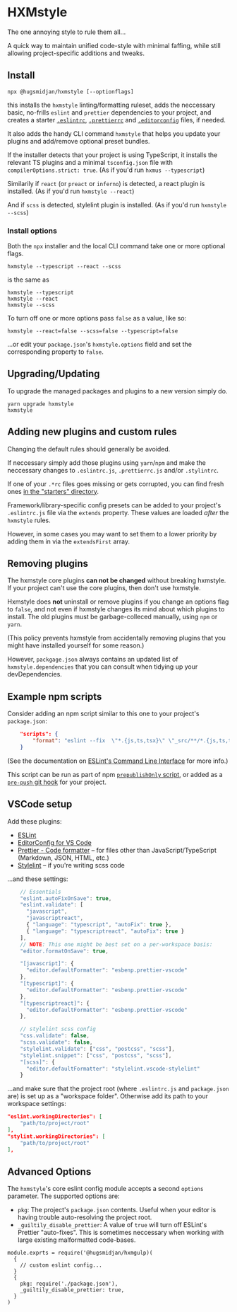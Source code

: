 # HXMstyle

The one annoying style to rule them all...

A quick way to maintain unified code-style with minimal faffing, while still
allowing project-specific additions and tweaks.

## Install

```
npx @hugsmidjan/hxmstyle [--optionflags]
```

this installs the `hxmstyle` linting/formatting ruleset, adds the neccessary
basic, no-frills `eslint` and `prettier` dependencies to your project, and
creates a starter [`.eslintrc`](starters/eslintrc.js),
[`.prettierrc`](starters/prettierrc.js) and
[`.editorconfig`](starters/editorconfig.cfg) files, if needed.

It also adds the handy CLI command `hxmstyle` that helps you update your
plugins and add/remove optional preset bundles.

If the installer detects that your project is using TypeScript, it installs
the relevant TS plugins and a minimal `tsconfig.json` file with
`compilerOptions.strict: true`. (As if you'd run `hxmus --typescript`)

Similarily if `react` (or `preact` or `inferno`) is detected, a react plugin
is installed. (As if you'd run `hxmstyle --react`)

And if `scss` is detected, stylelint plugin is installed. (As if you'd run
`hxmstyle --scss`)

### Install options

Both the `npx` installer and the local CLI command take one or more optional
flags.

```
hxmstyle --typescript --react --scss
```

is the same as

```
hxmstyle --typescript
hxmstyle --react
hxmstyle --scss
```

To turn off one or more options pass `false` as a value, like so:

```
hxmstyle --react=false --scss=false --typescript=false
```

...or edit your `package.json`'s `hxmstyle.options` field and set the
corresponding property to `false`.

## Upgrading/Updating

To upgrade the managed packages and plugins to a new version simply do.

```
yarn upgrade hxmstyle
hxmstyle
```

## Adding new plugins and custom rules

Changing the default rules should generally be avoided.

If neccessary simply add those plugins using `yarn`/`npm` and make the
neccessary changes to `.eslintrc.js`, `.prettierrc.js` and/or `.stylintrc`.

If one of your `.*rc` files goes missing or gets corrupted, you can find fresh
ones [in the "starters" directory](starters/).

Framework/library-specific config presets can be added to your project's
`.eslintrc.js` file via the `extends` property. These values are loaded
_after_ the `hxmstyle` rules.

However, in some cases you may want to set them to a lower priority by adding
them in via the `extendsFirst` array.

## Removing plugins

The hxmstyle core plugins **can not be changed** without breaking hxmstyle. If
your project can't use the core plugins, then don't use hxmstyle.

Hxmstyle does **not** uninstall or remove plugins if you change an options
flag to `false`, and not even if hxmstyle changes its mind about which plugins
to install. The old plugins must be garbage-colleced manually, using `npm` or
`yarn`.

(This policy prevents hxmstyle from accidentally removing plugins that you
might have installed yourself for some reason.)

However, `packgage.json` always contains an updated list of
`hxmstyle.dependencies` that you can consult when tidying up your
devDependencies.

## Example npm scripts

Consider adding an npm script similar to this one to your project's
`package.json`:

```json
    "scripts": {
        "format": "eslint --fix  \"*.{js,ts,tsx}\" \"_src/**/*.{js,ts,tsx}\"  &&  prettier --write \"*.md\" \"*.json\"",
    }
```

(See the documentation on
[ESLint's Command Line Interface](https://eslint.org/docs/user-guide/command-line-interface)
for more info.)

This script can be run as part of npm
[`prepublishOnly` script](https://docs.npmjs.com/misc/scripts), or added as a
[`pre-push` git hook](https://www.atlassian.com/git/tutorials/git-hooks) for
your project.

## VSCode setup

Add these plugins:

- [ESLint](https://marketplace.visualstudio.com/items?itemName=dbaeumer.vscode-eslint)
- [EditorConfig for VS Code](https://marketplace.visualstudio.com/items?itemName=editorconfig.editorconfig)
- [Prettier - Code formatter](https://marketplace.visualstudio.com/items?itemName=esbenp.prettier-vscode)
  – for files other than JavaScript/TypeScript (Markdown, JSON, HTML, etc.)
- [Stylelint](https://marketplace.visualstudio.com/items?itemName=stylelint.vscode-stylelint)
  – if you're writing scss code

...and these settings:

```js
    // Essentials
    "eslint.autoFixOnSave": true,
    "eslint.validate": [
      "javascript",
      "javascriptreact",
      { "language": "typescript", "autoFix": true },
      { "language": "typescriptreact", "autoFix": true }
    ],
    // NOTE: This one might be best set on a per-workspace basis:
    "editor.formatOnSave": true,

    "[javascript]": {
      "editor.defaultFormatter": "esbenp.prettier-vscode"
    },
    "[typescript]": {
      "editor.defaultFormatter": "esbenp.prettier-vscode"
    },
    "[typescriptreact]": {
      "editor.defaultFormatter": "esbenp.prettier-vscode"
    },

    // stylelint scss config
    "css.validate": false,
    "scss.validate": false,
    "stylelint.validate": ["css", "postcss", "scss"],
    "stylelint.snippet": ["css", "postcss", "scss"],
    "[scss]": {
      "editor.defaultFormatter": "stylelint.vscode-stylelint"
    }
```

...and make sure that the project root (where `.eslintrc.js` and
`package.json` are) is set up as a "workspace folder". Otherwise add its path
to your workspace settings:

```json
"eslint.workingDirectories": [
    "path/to/project/root"
],
"stylint.workingDirectories": [
    "path/to/project/root"
],
```

## Advanced Options

The `hxmstyle`'s core eslint config module accepts a second `options`
parameter. The supported options are:

- `pkg`: The project's `package.json` contents. Useful when your editor is
  having trouble auto-resolving the project root.
- `_guiltily_disable_prettier`: A value of `true` will turn off ESLint's
  Prettier "auto-fixes". This is sometimes neccessary when working with large
  existing malformatted code-bases.

```
module.exprts = require('@hugsmidjan/hxmgulp)(
  {
    // custom eslint config...
  }
  {
    pkg: require('./package.json'),
    _guiltily_disable_prettier: true,
  }
)
```
